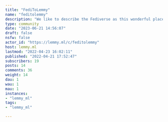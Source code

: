 ```yaml
---
title: "FediToLemmy" 
name: "feditolemmy"
description: "We like to describe the Fediverse as this wonderful place where you can sign up on a microoblogging server and seemlessly interact with content from link aggreators and video platforms. The truth is that this Fediverse is still a work in progress. This is a place where users can play around from various fedi platforms to witness some of this progress.The intended way is to:- try publishing various forms of top level posts - link the posts who do not make it through to `lemmy.ml` on a [dedicated pinned post](https://lemmy.ml/post/241797)- try publishing various forms of  comments on a [dedicated pinned post](https://lemmy.ml/post/241819)- comment the aforementioned tests to give feedback about how it comes through to youThis community does not have its own set of rules, and is rather submitted to the `lemmy.ml` instance's rules.The icon was realised from - [the fediverse logo](https://commons.wikimedia.org/wiki/File:Fediverse_logo_proposal.svg) : Eukombos, CC0, via Wikimedia Commons- [the Lemmy UI favicon](https://github.com/LemmyNet/lemmy-ui/blob/main/src/assets/icons/favicon.svg)"
type: community
date: "2023-06-21 14:56:07"
draft: false
nsfw: false
actor_id: "https://lemmy.ml/c/feditolemmy"
host: lemmy.ml
lastmod: "2022-04-23 16:02:11"
published: "2022-04-21 17:52:47"
subscribers: 19
posts: 14
comments: 36
weight: 14
dau: 1
wau: 1
mau: 1
instances:
- "lemmy_ml"
tags: 
- "lemmy_ml"

---
```


